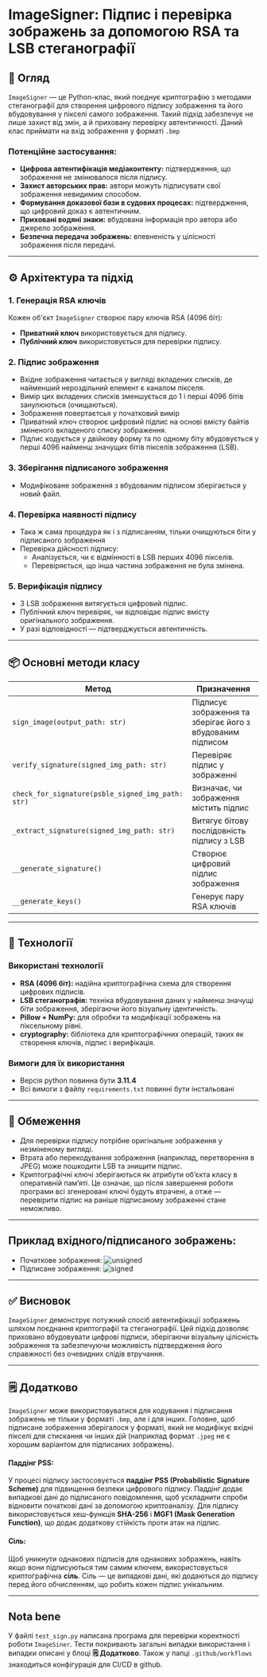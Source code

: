 # ImageSigner: Підпис і перевірка зображень за допомогою RSA та LSB стеганографії

## 📝 Огляд

`ImageSigner` — це Python-клас, який поєднує криптографію з методами стеганографії для створення цифрового підпису зображення та його вбудовування у пікселі самого зображення. Такий підхід забезпечує не лише захист від змін, а й приховану перевірку автентичності. Даний клас приймати на вхід зображення у форматі `.bmp`

### Потенційне застосування:
- **Цифрова автентифікація медіаконтенту:** підтвердження, що зображення не змінювалося після підпису.
- **Захист авторських прав:** автори можуть підписувати свої зображення невидимим способом.
- **Формування доказової бази в судових процесах:** підтвердження, що цифровий доказ є автентичним.
- **Приховані водяні знаки:** вбудована інформація про автора або джерело зображення.
- **Безпечна передача зображень:** впевненість у цілісності зображення після передачі.

---

## ⚙️ Архітектура та підхід

### 1. Генерація RSA ключів
Кожен об'єкт `ImageSigner` створює пару ключів RSA (4096 біт):
- **Приватний ключ** використовується для підпису.
- **Публічний ключ** використовується для перевірки підпису.

### 2. Підпис зображення
- Вхідне зображення читається у вигляді вкладених списків, де найменший нероздільний елемент є каналом пікселя.
- Вимір цих вкладених списків зменшується до 1 і перші 4096 бітів занулюються (очищаються).
- Зображення повертаєтсья у початковий вимір
- Приватний ключ створює цифровий підпис на основі вмісту байтів зміненого вкладеного списку зображення.
- Підпис кодується у двійкову форму та по одному біту вбудовується у перші 4096 найменш значущих бітів пікселів зображення (LSB).

### 3. Зберігання підписаного зображення
- Модифіковане зображення з вбудованим підписом зберігається у новий файл.

### 4. Перевірка наявності підпису
- Така ж сама процедура як і з підписанням, тільки очищуються біти у підписаного зображення
- Перевірка дійсності підпису:
  - Аналізується, чи є відмінності в LSB перших 4096 пікселів.
  - Перевіряється, що інша частина зображення не була змінена.

### 5. Верифікація підпису
- З LSB зображення витягується цифровий підпис.
- Публічний ключ перевіряє, чи відповідає підпис вмісту оригінального зображення.
- У разі відповідності — підтверджується автентичність.

---

## 📦 Основні методи класу

| Метод | Призначення |
|-------|-------------|
| `sign_image(output_path: str)` | Підписує зображення та зберігає його з вбудованим підписом |
| `verify_signature(signed_img_path: str)` | Перевіряє підпис у зображенні |
| `check_for_signature(psble_signed_img_path: str)` | Визначає, чи зображення містить підпис |
| `_extract_signature(signed_img_path: str)` | Витягує бітову послідовність підпису з LSB |
| `__generate_signature()` | Створює цифровий підпис зображення |
| `__generate_keys()` | Генерує пару RSA ключів |

---

## 🔐 Технології

### Використані технології

- **RSA (4096 біт):** надійна криптографічна схема для створення цифрових підписів.
- **LSB стеганографія:** техніка вбудовування даних у найменш значущі біти зображення, зберігаючи його візуальну ідентичність.
- **Pillow + NumPy:** для обробки та модифікації зображень на піксельному рівні.
- **cryptography:** бібліотека для криптографічних операцій, таких як створення ключів, підпис і верифікація.

### Вимоги для їх використання

- Версія python повинна бути **3.11.4**
- Всі вимоги з файлу `requirements.txt` повинні бути інстальовані

---

## 📌 Обмеження

- Для перевірки підпису потрібне оригінальне зображення у незміненому вигляді.
- Втрата або перекодування зображення (наприклад, перетворення в JPEG) може пошкодити LSB та знищити підпис.
- Криптографічні ключі зберігаються як атрибути об’єкта класу в оперативній памʼяті. Це означає, що після завершення роботи програми всі згенеровані ключі будуть втрачені, а отже — перевірити підпис на раніше підписаному зображенні стане неможливо.

---

## Приклад вхідного/підписаного зображень:
- Початкове зображення:
![unsigned](/img/test_image.bmp)
- Підписане зображення:
![signed](/img/test_image_signed.bmp)

---

## ✅ Висновок

`ImageSigner` демонструє потужний спосіб автентифікації зображень шляхом поєднання криптографії та стеганографії. Цей підхід дозволяє приховано вбудовувати цифрові підписи, зберігаючи візуальну цілісність зображення та забезпечуючи можливість підтвердження його справжності без очевидних слідів втручання.

---

## 🗒️ Додатково

`ImageSigner` може використовуватися для кодування і підписання зображень не тільки у форматі `.bmp`, але і для інших. Головне, щоб підписане зображення зберігалося у форматі, який не модифікує вхідні пікселі для стискання чи інших дій (наприклад формат `.jpeg` не є хорошим варіантом для підписаних зображень).

#### Паддінг PSS:
У процесі підпису застосовується **паддінг PSS (Probabilistic Signature Scheme)** для підвищення безпеки цифрового підпису. Паддінг додає випадкові дані до підписаного повідомлення, щоб ускладнити спроби відновити початкові дані за допомогою криптоаналізу. Для підпису використовується хеш-функція **SHA-256** і **MGF1 (Mask Generation Function)**, що додає додаткову стійкість проти атак на підпис.

#### Сіль:
Щоб уникнути однакових підписів для однакових зображень, навіть якщо вони підписуються тим самим ключем, використовується криптографічна **сіль**. Сіль — це випадкові дані, які додаються до підпису перед його обчисленням, що робить кожен підпис унікальним.

---

## Nota bene
У файлі `test_sign.py` написана програма для перевірки коректності роботи `ImageSiner`. Тести покривають загальні випадки використання і випадки описані у блоці **🗒️ Додатково**. Також у папці `.github/workflows` знаходиться конфігурація для CI/CD в github.
